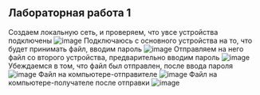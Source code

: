 ## Лабораторная работа 1
Создаем локальную сеть, и проверяем, что увсе устройства подключены
![image](https://github.com/Wisenblum/Oblaka/assets/70391455/0290d01a-c180-47f9-b21a-cae1caa979c3)
Подключаюсь с основного устройства на то, что будет принимать файл, вводим пароль
![image](https://github.com/Wisenblum/Oblaka/assets/70391455/544db8e2-df73-4f36-81f7-a78f8e667a54)
Отправляем на него файл со второго устройства, предварительно вводим пароль
![image](https://github.com/Wisenblum/Oblaka/assets/70391455/b8614749-cc35-416f-b6b7-8fae1871dcaa)
Убеждаемся в том, что файл был отправлен, после ввода пароля
![image](https://github.com/Wisenblum/Oblaka/assets/70391455/55c2c816-3d3b-495f-9758-8df6ba58e4ed)
Файл на компьютере-отправителе
![image](https://github.com/Wisenblum/Oblaka/assets/70391455/9ecadbed-028e-4ae2-9bd3-2892cce7edc8)
Файл на компьютере-получателе после отправки
![image](https://github.com/Wisenblum/Oblaka/assets/70391455/0bccf005-236a-4de5-8c03-009ac11a44d5)

